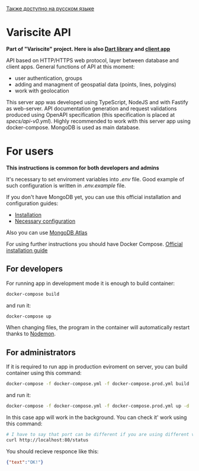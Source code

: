 [Также доступно на русском языке](README_RU.md)

# Variscite API

**Part of "Variscite" project. Here is also [Dart library](https://github.com/uSlashVlad/variscite_dart) and [client app](https://github.com/uSlashVlad/variscite_mobile)**

API based on HTTP/HTTPS web protocol, layer between database and client apps. General functions of API at this moment:

- user authentication, groups
- adding and managment of geospatial data (points, lines, polygins)
- work with geolocation

This server app was developed using TypeScript, NodeJS and with Fastify as web-server. API documentation generation and request validations produced using OpenAPI specification (this specification is placed at *specs/api-v0.yml*). Highly recommended to work with this server app using docker-compose. MongoDB is used as main database.

# For users

**This instructions is common for both developers and admins**

It's necessary to set enviroment variables into *.env* file. Good example of such configuration is written in *.env.example* file.

If you don't have MongoDB yet, you can use this official installation and configuration guides:

- [Installation](https://docs.mongodb.com/manual/installation/)
- [Necessary configuration](https://docs.mongodb.com/manual/tutorial/enable-authentication/)

Also you can use [MongoDB Atlas](https://www.mongodb.com/atlas)

For using further instructions you should have Docker Compose. [Official installation guide](https://docs.docker.com/compose/install/)

## For developers

For running app in development mode it is enough to build container:
```sh
docker-compose build
```
and run it:
```sh
docker-compose up
```

When changing files, the program in the container will automatically restart thanks to [Nodemon](https://www.npmjs.com/package/nodemon).

## For administrators

If it is required to run app in production eviroment on server, you can build container using this command:
```sh
docker-compose -f docker-compose.yml -f docker-compose.prod.yml build
```
and run it:
```sh
docker-compose -f docker-compose.yml -f docker-compose.prod.yml up -d
```

In this case app will work in the background. You can check it' work using this command:
```sh
# I have to say that port can be different if you are using different value in .env file
curl http://localhost:80/status
```
You should recieve responce like this:
```json
{"text":"OK!"}
```

